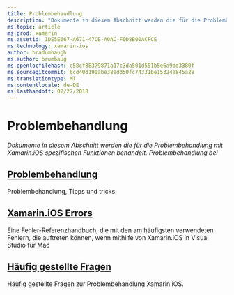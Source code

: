 ```yaml
---
title: Problembehandlung
description: "Dokumente in diesem Abschnitt werden die für die Problembehandlung mit Xamarin.iOS spezifischen Funktionen behandelt. Problembehandlung"
ms.topic: article
ms.prod: xamarin
ms.assetid: 1DE5E667-A671-47CE-A0AC-F0D8B00ACFCE
ms.technology: xamarin-ios
author: bradumbaugh
ms.author: brumbaug
ms.openlocfilehash: c58cf88379871a17c3da501d551b5e6a9dd3380f
ms.sourcegitcommit: 6cd40d190abe38edd50fc74331be15324a845a28
ms.translationtype: MT
ms.contentlocale: de-DE
ms.lasthandoff: 02/27/2018
---
```

# <a name="troubleshooting"></a>Problembehandlung

_Dokumente in diesem Abschnitt werden die für die Problembehandlung mit Xamarin.iOS spezifischen Funktionen behandelt. Problembehandlung bei_

<a name="Troubleshooting" />


##  <a name="troubleshootingiostroubleshootingtroubleshootingmd"></a>[Problembehandlung](~/ios/troubleshooting/troubleshooting.md)

Problembehandlung, Tipps und tricks

 <a name="Xamarin.Android_Errors_Reference" />


##  <a name="xamarinios-errorsiostroubleshootingmtouch-errorsmd"></a>[Xamarin.iOS Errors](~/ios/troubleshooting/mtouch-errors.md)

Eine Fehler-Referenzhandbuch, die mit den am häufigsten verwendeten Fehlern, die auftreten können, wenn mithilfe von Xamarin.iOS in Visual Studio für Mac

## <a name="frequently-asked-questionsquestionsindexmd"></a>[Häufig gestellte Fragen](questions/index.md)
Häufig gestellte Fragen zur Problembehandlung Xamarin.iOS.
